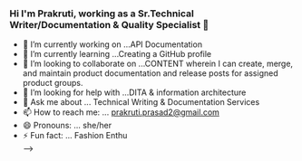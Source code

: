 ### Hi I'm Prakruti, working as a Sr.Technical Writer/Documentation & Quality Specialist 👋

- 🔭 I’m currently working on ...API Documentation 
- 🌱 I’m currently learning ...Creating a GitHub profile 
- 👯 I’m looking to collaborate on ...CONTENT wherein I can create, merge, and maintain product documentation and release posts for assigned product groups.
- 🤔 I’m looking for help with ...DITA & information architecture
- 💬 Ask me about ... Technical Writing & Documentation Services 
- 📫 How to reach me: ... prakruti.prasad2@gmail.com   
- 😄 Pronouns: ... she/her
- ⚡ Fun fact: ... Fashion Enthu  
-->
